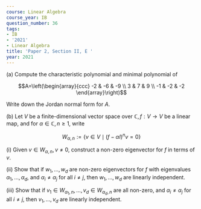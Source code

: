 ```yaml
---
course: Linear Algebra
course_year: IB
question_number: 36
tags:
- IB
- '2021'
- Linear Algebra
title: 'Paper 2, Section II, E '
year: 2021
---
```




(a) Compute the characteristic polynomial and minimal polynomial of

$$A=\left(\begin{array}{ccc}
-2 & -6 & -9 \\
3 & 7 & 9 \\
-1 & -2 & -2
\end{array}\right)$$

Write down the Jordan normal form for $A$.

(b) Let $V$ be a finite-dimensional vector space over $\mathbb{C}, f: V \rightarrow V$ be a linear map, and for $\alpha \in \mathbb{C}, n \geqslant 1$, write

$$W_{\alpha, n}:=\left\{v \in V \mid(f-\alpha I)^{n} v=0\right\}$$

(i) Given $v \in W_{\alpha, n}, v \neq 0$, construct a non-zero eigenvector for $f$ in terms of $v$.

(ii) Show that if $w_{1}, \ldots, w_{d}$ are non-zero eigenvectors for $f$ with eigenvalues $\alpha_{1}, \ldots, \alpha_{d}$, and $\alpha_{i} \neq \alpha_{j}$ for all $i \neq j$, then $w_{1}, \ldots, w_{d}$ are linearly independent.

(iii) Show that if $v_{1} \in W_{\alpha_{1}, n}, \ldots, v_{d} \in W_{\alpha_{d}, n}$ are all non-zero, and $\alpha_{i} \neq \alpha_{j}$ for all $i \neq j$, then $v_{1}, \ldots, v_{d}$ are linearly independent.